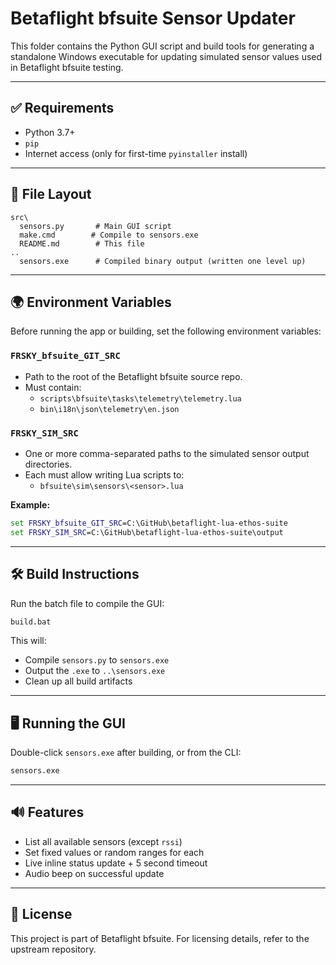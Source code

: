 # Betaflight bfsuite Sensor Updater

This folder contains the Python GUI script and build tools for generating a standalone Windows executable for updating simulated sensor values used in Betaflight bfsuite testing.

---

## ✅ Requirements

- Python 3.7+
- `pip`
- Internet access (only for first-time `pyinstaller` install)

---

## 📁 File Layout

```
src\
  sensors.py       # Main GUI script
  make.cmd        # Compile to sensors.exe
  README.md        # This file
..
  sensors.exe      # Compiled binary output (written one level up)
```

---

## 🌍 Environment Variables

Before running the app or building, set the following environment variables:

### `FRSKY_bfsuite_GIT_SRC`
- Path to the root of the Betaflight bfsuite source repo.
- Must contain:
  - `scripts\bfsuite\tasks\telemetry\telemetry.lua`
  - `bin\i18n\json\telemetry\en.json`

### `FRSKY_SIM_SRC`
- One or more comma-separated paths to the simulated sensor output directories.
- Each must allow writing Lua scripts to:
  - `bfsuite\sim\sensors\<sensor>.lua`

**Example:**
```bat
set FRSKY_bfsuite_GIT_SRC=C:\GitHub\betaflight-lua-ethos-suite
set FRSKY_SIM_SRC=C:\GitHub\betaflight-lua-ethos-suite\output
```

---

## 🛠️ Build Instructions

Run the batch file to compile the GUI:
```bat
build.bat
```
This will:
- Compile `sensors.py` to `sensors.exe`
- Output the `.exe` to `..\sensors.exe`
- Clean up all build artifacts

---

## 🖥️ Running the GUI

Double-click `sensors.exe` after building,
or from the CLI:
```bat
sensors.exe
```

---

## 🔊 Features
- List all available sensors (except `rssi`)
- Set fixed values or random ranges for each
- Live inline status update + 5 second timeout
- Audio beep on successful update

---

## 📄 License
This project is part of Betaflight bfsuite. For licensing details, refer to the upstream repository.
